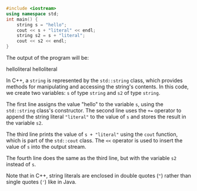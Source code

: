 ```cpp
#include <iostream>
using namespace std;
int main() {
    string s = "hello";
    cout << s + "literal" << endl;
    string s2 = s + "literal";
    cout << s2 << endl;
}
```
The output of the program will be:

helloliteral
helloliteral

In C++, a `string` is represented by the `std::string` class, which provides methods for manipulating and accessing the string's contents. In this code, we create two variables: `s` of type `string` and `s2` of type `string`.

The first line assigns the value "hello" to the variable `s`, using the `std::string` class's constructor. The second line uses the `+=` operator to append the string literal `"literal"` to the value of `s` and stores the result in the variable `s2`.

The third line prints the value of `s + "literal"` using the `cout` function, which is part of the `std::cout` class. The `<<` operator is used to insert the value of `s` into the output stream.

The fourth line does the same as the third line, but with the variable `s2` instead of `s`.

Note that in C++, string literals are enclosed in double quotes (`"`) rather than single quotes (`'`) like in Java.
